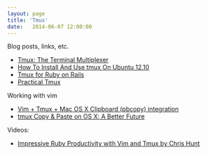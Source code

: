 ```yaml
---
layout: page
title: 'Tmux'
date:   2014-06-07 12:00:00
---
```


Blog posts, links, etc.

* [Tmux: The Terminal Multiplexer](http://blog.hawkhost.com/2010/06/28/tmux-the-terminal-multiplexer/)
* [How To Install And Use tmux On Ubuntu 12.10](https://www.digitalocean.com/community/articles/how-to-install-and-use-tmux-on-ubuntu-12-10--2)
* [Tmux for Ruby on Rails](http://www.psteiner.com/2012/05/tmux-for-ruby-on-rails.html)
* [Practical Tmux](http://mutelight.org/practical-tmux)

Working with vim

- [Vim + Tmux + Mac OS X Clipboard (pbcopy) integration](https://gist.github.com/stephenmckinney/4197891)
- [tmux Copy & Paste on OS X: A Better Future](https://robots.thoughtbot.com/tmux-copy-paste-on-os-x-a-better-future)

Videos:

* [Impressive Ruby Productivity with Vim and Tmux by Chris Hunt](https://www.youtube.com/watch?v=gB-JSh1EVME)
